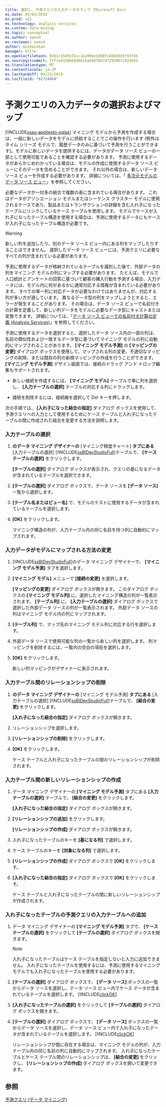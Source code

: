 ```yaml
---
title: 選択し、予測クエリの入力データのマップ |Microsoft Docs
ms.date: 05/01/2018
ms.prod: sql
ms.technology: analysis-services
ms.custom: data-mining
ms.topic: conceptual
ms.author: owend
ms.reviewer: owend
author: minewiskan
manager: kfile
ms.openlocfilehash: 0781c35dfe7bcc1ea99be3d68fcbb839d5f9374b
ms.sourcegitcommit: f7fced330b64d6616aeb8766747295807c92dd41
ms.translationtype: MT
ms.contentlocale: ja-JP
ms.lasthandoff: 04/23/2019
ms.locfileid: "62724864"
---
```

# <a name="choose-and-map-input-data-for-a-prediction-query"></a>予測クエリの入力データの選択およびマップ
[!INCLUDE[ssas-appliesto-sqlas](../../includes/ssas-appliesto-sqlas.md)]
  マイニング モデルから予測を作成する場合は、一般に新しいデータをモデルに供給することでこの操作を行います  (例外はタイム シリーズ モデルで、履歴データのみに基づいて予測を行うことができます)。モデルに新しいデータを提供するには、データがデータ ソース ビューの一部として使用可能であることを確認する必要があります。 予測に使用するデータがあらかじめわかっている場合は、モデルの作成に使用するデータ ソース ビューにそのデータを含めることができます。 それ以外の場合は、新しいデータ ソース ビューを作成する必要があります。 詳細については、「 [多次元モデルのデータ ソース ビュー](../../analysis-services/multidimensional-models/data-source-views-in-multidimensional-models.md)」を参照してください。  
  
 必要なデータが一対多の結合で複数の表に含まれている場合があります。 これはデータがアソシエーション モデルまたはシーケンス クラスター モデルに使用されるケースであり、製品またはトランザクションの詳細を含む入れ子になったテーブルにリンクしているケース テーブルを使用します。 モデルでケースが入れ子になったテーブル構造を使用する場合は、予測に使用するデータにもケースが入れ子になったテーブル構造が必要です。  
  
> [!WARNING]  
>  新しい列を追加したり、別のデータ ソース ビュー内にある列をマップしたりすることはできません。 選択したデータ ソース ビューには、予測クエリに必要なすべての列が含まれている必要があります。  
  
 予測に使用するデータが格納されているテーブルを識別した後で、外部データの列をマイニング モデルの列にマップする必要があります。 たとえば、モデルで人口統計とアンケートの回答に基づいて顧客の購入行動を予測する場合、入力データには、モデル内に何があるかに通常対応する情報が含まれている必要があります。 すべての単一列に対応データが必要なわけではありませんが、対応する列が多い方が適しています。 異なるデータ型の列をマップしようとすると、エラーが発生することがあります。 その場合は、データ ソース ビューで名前付きの計算を定義して、新しい列データをモデルに必要なデータ型にキャストまたは変換できます。 詳細については、「[データ ソース ビューでの名前付き計算の定義 (Analysis Services)](../../analysis-services/multidimensional-models/define-named-calculations-in-a-data-source-view-analysis-services.md)」を参照してください。  
  
 予測に使用するデータを選択すると、選択したデータ ソース内の一部の列は、名前の類似性および一致するデータ型に基づいてマイニング モデルの列に自動的にマップされることがあります。 **[マイニング モデル予測]** の **[マッピングの変更]** ダイアログ ボックスを使用して、マップされる列の変更、不適切なマッピングの削除、または既存の列の新規マッピングの作成を行うことができます。 **[マイニング モデル予測]** デザイン画面では、接続のドラッグ アンド ドロップ編集もサポートされます。  
  
-   新しい接続を作成するには、 **[マイニング モデル]** テーブルで単に列を選択し、 **[入力テーブルの選択]** テーブルの対応する列にドラッグします。  
  
-   接続を削除するには、接続線を選択して Del キーを押します。  
  
 次の手順では、 **[入れ子になった結合の指定]** ダイアログ ボックスを使用して、予測クエリへの入力として使用するためにケース テーブルと入れ子になったテーブルの間に作成された結合を変更する方法を説明します。  
  
### <a name="select-an-input-table"></a>入力テーブルの選択  
  
1.  **のデータ マイニング デザイナーの** [マイニング精度チャート] **タブにある** [入力テーブルの選択] [!INCLUDE[ssBIDevStudioFull](../../includes/ssbidevstudiofull-md.md)]テーブルで、 **[ケース テーブルの選択]** をクリックします。  
  
     **[テーブルの選択]** ダイアログ ボックスが表示され、クエリの基になるデータが含まれているテーブルを選択できます。  
  
2.  **[テーブルの選択]** ダイアログ ボックスで、データ ソースを **[データ ソース]** 一覧から選択します。  
  
3.  **[テーブル名またはビュー名]** で、モデルのテストに使用するデータが含まれているテーブルを選択します。  
  
4.  **[OK]** をクリックします。  
  
     マイニング構造の列が、入力テーブル内の同じ名前を持つ列に自動的にマップされます。  
  
### <a name="change-the-way-that-input-data-is-mapped-to-the-model"></a>入力データがモデルにマップされる方法の変更  
  
1.  [!INCLUDE[ssBIDevStudioFull](../../includes/ssbidevstudiofull-md.md)]のデータ マイニング デザイナーで、 **[マイニング モデル予測]** タブを選択します。  
  
2.  **[マイニング モデル]** メニューで **[接続の変更]** を選択します。  
  
     **[マッピングの変更]** ダイアログ ボックスが開きます。 このダイアログ ボックスの **[マイニング モデル列]** に、選択したマイニング構造の列が一覧表示されます。 **[テーブル列]** に、 **[入力テーブルの選択]** ダイアログ ボックスで選択した外部データ ソースの列が一覧表示されます。 外部データ ソースの列はマイニング モデル内の列にマップされます。  
  
3.  **[テーブル列]** で、マップ先のマイニング モデル列に対応する行を選択します。  
  
4.  外部データ ソースで使用可能な列の一覧から新しい列を選択します。 列マッピングを削除するには、一覧内の空白の項目を選択します。  
  
5.  **[OK]** をクリックします。  
  
     新しい列マッピングがデザイナーに表示されます。  
  
### <a name="remove-a-relationship-between-input-tables"></a>入力テーブル間のリレーションシップの削除  
  
1.  **のデータ マイニング デザイナーの** [マイニング モデル予測] **タブにある** [入力テーブルの選択] [!INCLUDE[ssBIDevStudioFull](../../includes/ssbidevstudiofull-md.md)]テーブルで、 **[結合の変更]** をクリックします。  
  
     **[入れ子になった結合の指定]** ダイアログ ボックスが開きます。  
  
2.  リレーションシップを選択します。  
  
3.  **[リレーションシップの削除]** をクリックします。  
  
4.  **[OK]** をクリックします。  
  
     ケース テーブルと入れ子になったテーブルの間のリレーションシップが削除されます。  
  
### <a name="create-a-new-relationship-between-input-tables"></a>入力テーブル間の新しいリレーションシップの作成  
  
1.  データ マイニング デザイナーの **[マイニング モデル予測]** タブにある **[入力テーブルの選択]** テーブルで、 **[結合の変更]** をクリックします。  
  
     **[入れ子になった結合の指定]** ダイアログ ボックスが開きます。  
  
2.  **[リレーションシップの追加]** をクリックします。  
  
     **[リレーションシップの作成]** ダイアログ ボックスが開きます。  
  
3.  入れ子になったテーブルのキーを **[基になる列]** で選択します。  
  
4.  ケース テーブルのキーを **[対象になる列]** で選択します。  
  
5.  **[リレーションシップの作成]** ダイアログ ボックスで **[OK]** をクリックします。  
  
6.  **[入れ子になった結合の指定]** ダイアログ ボックスで **[OK]** をクリックします。  
  
     ケース テーブルと入れ子になったテーブルの間に新しいリレーションシップが作成されます。  
  
### <a name="add-a-nested-table-to-the-input-tables-of-a-prediction-query"></a>入れ子になったテーブルの予測クエリの入力テーブルへの追加  
  
1.  データ マイニング デザイナーの **[マイニング モデル予測]** タブで、 **[ケース テーブルの選択]** をクリックして **[テーブルの選択]** ダイアログ ボックスを開きます。  
  
    > [!NOTE]  
    >  入れ子になったテーブルはケース テーブルを指定しないと入力に追加できません。 入れ子になったテーブルを使用するには、予測に使用するマイニング モデルでも入れ子になったテーブルを使用する必要があります。  
  
2.  **[テーブルの選択]** ダイアログ ボックスで、 **[データ ソース]** ボックスの一覧からデータ ソースを選択し、データ ソース ビュー内でケース データが含まれているテーブルを選択します。 [!INCLUDE[clickOK](../../includes/clickok-md.md)]  
  
3.  **[入れ子になったテーブルの選択]** をクリックして **[テーブルの選択]** ダイアログ ボックスを開きます。  
  
4.  **[テーブルの選択]** ダイアログ ボックスで、 **[データ ソース]** ボックスの一覧からデータ ソースを選択し、データ ソース ビュー内で入れ子になったデータが含まれているテーブルを選択します。 [!INCLUDE[clickOK](../../includes/clickok-md.md)]  
  
     リレーションシップが既に存在する場合は、マイニング モデルの列が、入力テーブル内の同じ名前の列に自動的にマップされます。 入れ子になったテーブルとケース テーブル間のリレーションシップは、 **[結合の変更]** をクリックし、 **[リレーションシップの作成]** ダイアログ ボックスを開いて変更できます。  
  
## <a name="see-also"></a>参照  
 [予測クエリ (データ マイニング)](../../analysis-services/data-mining/prediction-queries-data-mining.md)  
  
  
